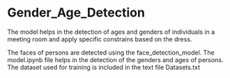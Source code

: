 # Gender_Age_Detection
The model helps in the detection of ages and genders of individuals in a meeting room and apply specific constrains based on the dress.

The faces of persons are detected using the face_detection_model.
The model.ipynb file helps in the detection of the genders and ages of persons.
The dataset used for training is included in the text file Datasets.txt
